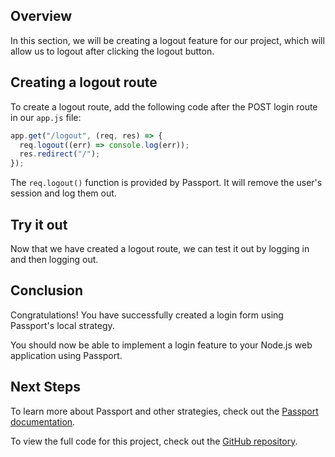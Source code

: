 ## Overview

In this section, we will be creating a logout feature for our project, which will allow us to logout after clicking the logout button.

## Creating a logout route

To create a logout route, add the following code after the POST login route in our `app.js` file:

```js
app.get("/logout", (req, res) => {
  req.logout((err) => console.log(err));
  res.redirect("/");
});
```

The `req.logout()` function is provided by Passport. It will remove the user's session and log them out.

## Try it out

Now that we have created a logout route, we can test it out by logging in and then logging out.

## Conclusion

Congratulations! You have successfully created a login form using Passport's local strategy.

You should now be able to implement a login feature to your Node.js web application using Passport.

## Next Steps

To learn more about Passport and other strategies, check out the [Passport documentation](http://www.passportjs.org/docs/).

To view the full code for this project, check out the [GitHub repository](https://github.com/michaeleii/login-form-tutorial).
